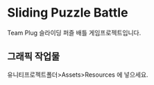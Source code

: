 # Sliding Puzzle Battle
Team Plug 슬라이딩 퍼즐 배틀 게임프로젝트입니다.

## 그래픽 작업물
유니티프로젝트폴더>Assets>Resources 에 넣으세요.
